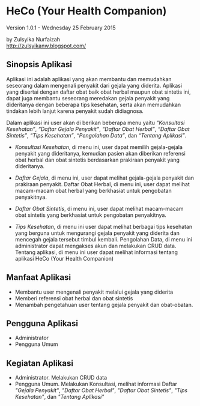 HeCo (Your Health Companion)
============================

Version 1.0.1 - Wednesday 25 February 2015

by Zulsyika Nurfaizah <br>
<http://zulsyikanw.blogspot.com/>

Sinopsis Aplikasi
-----------------
Aplikasi ini adalah aplikasi yang akan membantu dan memudahkan seseorang dalam mengenali penyakit dari gejala yang diderita. Aplikasi yang disertai dengan daftar obat baik obat herbal maupun obat sintetis ini, dapat juga membantu seseorang meredakan gejala penyakit yang dideritanya dengan beberapa tips kesehatan, serta akan memudahkan tindakan lebih lanjut karena penyakit sudah didiagnosa.

Dalam aplikasi ini user akan di berikan beberapa menu yaitu *“Konsultasi Kesehatan”*, *“Daftar Gejala Penyakit”*, *“Daftar Obat Herbal”*, *“Daftar Obat Sintetis”*, *“Tips Kesehatan”*, *“Pengolahan Data”*, dan *“Tentang Aplikasi”*.

- *Konsultasi Kesehatan*, di menu ini, user dapat memilih gejala-gejala penyakit yang dideritanya, kemudian pasien akan diberikan referensi obat herbal dan obat sintetis berdasarkan prakiraan penyakit yang dideritanya.

- *Daftar Gejala*, di menu ini, user dapat melihat gejala-gejala penyakit dan prakiraan penyakit.
Daftar Obat Herbal, di menu ini, user dapat melihat macam-macam obat herbal yang berkhasiat untuk pengobatan penyakitnya.

- *Daftar Obat Sintetis*, di menu ini, user dapat melihat macam-macam obat sintetis yang berkhasiat untuk pengobatan penyakitnya.

- *Tips Kesehatan*, di menu ini user dapat melihat berbagai tips kesehatan yang berguna untuk mengurangi gejala penyakit yang diderita dan mencegah gejala tersebut timbul kembali.
Pengolahan Data, di menu ini administrator dapat mengakses akun dan melakukan CRUD data.
Tentang aplikasi, di menu ini user dapat melihat informasi tentang aplikasi HeCo (Your Health Companion)

Manfaat Aplikasi
----------------
- Membantu user mengenali penyakit melalui gejala yang diderita
- Memberi referensi obat herbal dan obat sintetis
- Menambah pengetahuan user tentang gejala penyakit dan obat-obatan.

Pengguna Aplikasi
-----------------
- Administrator
- Pengguna Umum

Kegiatan Aplikasi
-----------------
- Administrator. Melakukan CRUD data
- Pengguna Umum. Melakukan Konsultasi, melihat informasi Daftar *"Gejala Penyakit"*, *"Daftar Obat Herbal"*, *"Daftar Obat Sintetis"*, *"Tips Kesehatan"*, dan *"Tentang Aplikasi"*
